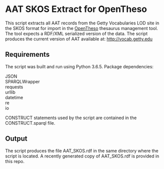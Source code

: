 # AAT SKOS Extract for OpenTheso

This script extracts all AAT records from the Getty Vocabularies LOD site in the SKOS format for import in the [OpenTheso](https://github.com/miledrousset/opentheso) thesaurus management tool. The tool expects a RDF/XML serialized version of the data. The script produces the current version of AAT available at: http://vocab.getty.edu

## Requirements

The script was built and run using Python 3.6.5. Package dependencies:

JSON\
SPARQLWrapper\
requests\
urllib\
datetime\
re\
io

CONSTRUCT statements used by the script are contained in the CONSTRUCT.sparql file.

## Output

The script produces the file AAT_SKOS.rdf in the same directory where the script is located. A recently generated copy of AAT_SKOS.rdf is provided in this repo.
